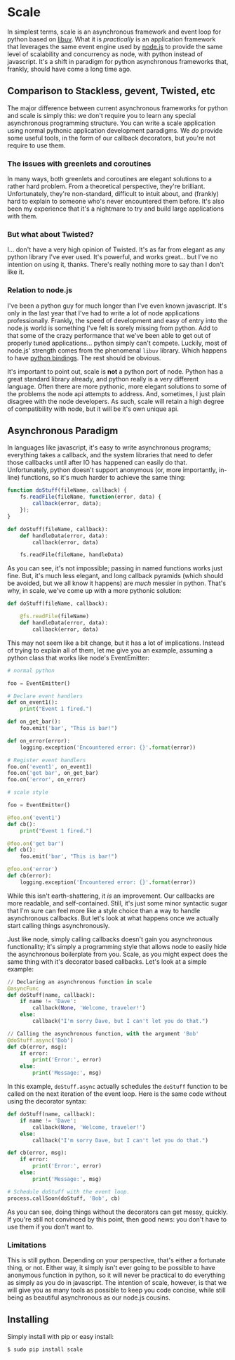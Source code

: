 # Scale

In simplest terms, scale is an asynchronous framework and event loop for python based on [libuv](https://github.com/joyent/libuv).
What it is _practically_ is an application framework that leverages the same event engine used by
[node.js](http://nodejs.org/) to provide the same level of scalability and concurrency as node, with python instead of
javascript. It's a shift in paradigm for python asynchronous frameworks that, frankly, should have come a long time ago.

## Comparison to Stackless, gevent, Twisted, etc

The major difference between current asynchronous frameworks for python and scale is simply this: we don't require you
to learn any special asynchronous programming structure. You can write a scale application using normal pythonic
application development paradigms. We _do_ provide some useful tools, in the form of our callback decorators, but you're
not require to use them.

### The issues with greenlets and coroutines

In many ways, both greenlets and coroutines are elegant solutions to a rather hard problem. From a theoretical
perspective, they're brilliant. Unfortunately, they're non-standard, difficult to intuit about, and (frankly) hard to
explain to someone who's never encountered them before. It's also been my experience that it's a nightmare to try and
build large applications with them.

### But what about Twisted?

I... don't have a very high opinion of Twisted. It's as far from elegant as any python library I've ever used. It's
powerful, and works great... but I've no intention on using it, thanks. There's really nothing more to say than I don't
like it.

### Relation to node.js

I've been a python guy for much longer than I've even known javascript. It's only in the last year that I've had to
write a lot of node applications professionally. Frankly, the speed of development and easy of entry into the node.js
world is something I've felt is sorely missing from python. Add to that some of the crazy performance that we've been
able to get out of properly tuned applications... python simply can't compete. Luckily, most of node.js' strength comes
from the phenomenal `libuv` library. Which happens to have [python bindings](https://pyuv.readthedocs.org/en/v0.10/index.html).
The rest should be obvious.

It's important to point out, scale is **not** a python port of node. Python has a great standard library already, and
python really is a very different language. Often there are more pythonic, more elegant solutions to some of the problems
the node api attempts to address. And, sometimes, I just plain disagree with the node developers. As such, scale will
retain a high degree of compatibility with node, but it will be it's own unique api.

## Asynchronous Paradigm

In languages like javascript, it's easy to write asynchronous programs; everything takes a callback, and the system
libraries that need to defer those callbacks until after IO has happened can easily do that. Unfortunately, python
doesn't support anonymous (or, more importantly, in-line) functions, so it's much harder to achieve the same thing:

```javascript
function doStuff(fileName, callback) {
    fs.readFile(fileName, function(error, data) {
        callback(error, data);
    });
}
```

```python
def doStuff(fileName, callback):
    def handleData(error, data):
        callback(error, data)

    fs.readFile(fileName, handleData)
```

As you can see, it's not impossible; passing in named functions works just fine. But, it's much less elegant, and long
callback pyramids (which should be avoided, but we all know it happens) are _much_ messier in python. That's why, in
scale, we've come up with a more pythonic solution:


```python
def doStuff(fileName, callback):

    @fs.readFile(fileName)
    def handleData(error, data):
        callback(error, data)

```

This may not seem like a bit change, but it has a lot of implications. Instead of trying to explain all of them, let me
give you an example, assuming a python class that works like node's EventEmitter:

```python
# normal python

foo = EventEmitter()

# Declare event handlers
def on_event1():
    print("Event 1 fired.")

def on_get_bar():
    foo.emit('bar', "This is bar!")

def on_error(error):
    logging.exception('Encountered error: {}'.format(error))

# Register event handlers
foo.on('event1', on_event1)
foo.on('get bar', on_get_bar)
foo.on('error', on_error)
```

```python
# scale style

foo = EventEmitter()

@foo.on('event1')
def cb():
    print("Event 1 fired.")

@foo.on('get bar')
def cb():
    foo.emit('bar', "This is bar!")

@foo.on('error')
def cb(error):
    logging.exception('Encountered error: {}'.format(error))
```

While this isn't earth-shattering, it _is_ an improvement. Our callbacks are more readable, and self-contained. Still,
it's just some minor syntactic sugar that I'm sure can feel more like a style choice than a way to handle asynchronous
callbacks. But let's look at what happens once we actually start calling things asynchronously.

Just like node, simply calling callbacks doesn't gain you asynchronous functionality; it's simply a programming style
that allows node to easily hide the asynchronous boilerplate from you. Scale, as you might expect does the same thing
with it's decorator based callbacks. Let's look at a simple example:

```python
// Declaring an asynchronous function in scale
@asyncFunc
def doStuff(name, callback):
    if name != 'Dave':
        callback(None, 'Welcome, traveler!')
    else:
        callback("I'm sorry Dave, but I can't let you do that.")

// Calling the asynchronous function, with the argument 'Bob'
@doStuff.async('Bob')
def cb(error, msg):
    if error:
        print('Error:', error)
    else:
        print('Message:', msg)
```

In this example, `doStuff.async` actually schedules the `doStuff` function to be called on the next iteration of the
event loop. Here is the same code without using the decorator syntax:

```python
def doStuff(name, callback):
    if name != 'Dave':
        callback(None, 'Welcome, traveler!')
    else:
        callback("I'm sorry Dave, but I can't let you do that.")

def cb(error, msg):
    if error:
        print('Error:', error)
    else:
        print('Message:', msg)

# Schedule doStuff with the event loop.
process.callSoon(doStuff, 'Bob', cb)
```

As you can see, doing things without the decorators can get messy, quickly. If you're still not convinced by this point,
then good news: you don't have to use them if you don't want to.

### Limitations

This is still python. Depending on your perspective, that's either a fortunate thing, or not. Either way, it simply
isn't ever going to be possible to have anonymous function in python, so it will never be practical to do everything as
simply as you do in javascript. The intention of scale, however, is that we will give you as many tools as possible to
keep you code concise, while still being as beautiful asynchronous as our node.js cousins.

## Installing

Simply install with pip or easy install:

```bash
$ sudo pip install scale
```
